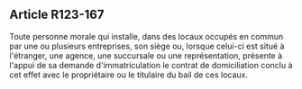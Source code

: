 Article R123-167
----
Toute personne morale qui installe, dans des locaux occupés en commun par une ou
plusieurs entreprises, son siège ou, lorsque celui-ci est situé à l'étranger,
une agence, une succursale ou une représentation, présente à l'appui de sa
demande d'immatriculation le contrat de domiciliation conclu à cet effet avec le
propriétaire ou le titulaire du bail de ces locaux.
